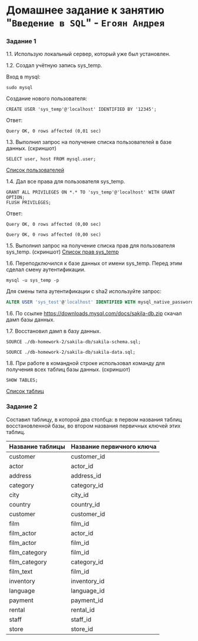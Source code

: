 # Домашнее задание к занятию "`Введение в SQL`" - `Егоян Андрея`

### Задание 1

1.1. Использую локальный сервер, который уже был установлен.

1.2. Создал учётную запись sys_temp.

Вход в mysql:

```shell
sudo mysql
```

Создание нового пользователя:

```shell
CREATE USER 'sys_temp'@'localhost' IDENTIFIED BY '12345';
```

Ответ:

```shell
Query OK, 0 rows affected (0,01 sec)
```

1.3. Выполнил запрос на получение списка пользователей в базе данных. (скриншот)

```shell
SELECT user, host FROM mysql.user;
```

[Список пользователей](https://github.com/electr0n4ik/db-homework-2/blob/main/images/image.png)

1.4. Дал все права для пользователя sys_temp.

```shell
GRANT ALL PRIVILEGES ON *.* TO 'sys_temp'@'localhost' WITH GRANT OPTION;
FLUSH PRIVILEGES;
```

Ответ:

```shell
Query OK, 0 rows affected (0,00 sec)

Query OK, 0 rows affected (0,00 sec)
```

1.5. Выполнил запрос на получение списка прав для пользователя sys_temp. (скриншот)
[Список прав sys_temp](https://github.com/electr0n4ik/db-homework-2/blob/main/images/image2.png)

1.6. Переподключился к базе данных от имени sys_temp. Перед этим сделал смену аутентификации.

```shell
mysql -u sys_temp -p
```

Для смены типа аутентификации с sha2 используйте запрос:

```sql
ALTER USER 'sys_test'@'localhost' IDENTIFIED WITH mysql_native_password BY 'password';
```

1.6. По ссылке https://downloads.mysql.com/docs/sakila-db.zip скачал дамп базы данных.

1.7. Восстановил дамп в базу данных.

```shell
SOURCE ./db-homework-2/sakila-db/sakila-schema.sql;
```

```shell
SOURCE ./db-homework-2/sakila-db/sakila-data.sql;
```

1.8. При работе в командной строке использовал команду для получения всех таблиц базы данных. (скриншот)

```shell
SHOW TABLES;
```

[Список таблиц](https://github.com/electr0n4ik/db-homework-2/blob/main/images/image3.png)

### Задание 2

Составил таблицу, в которой два столбца: в первом названия таблиц восстановленной базы, во втором названия первичных ключей этих таблиц.

| Название таблицы | Название первичного ключа |
| :--------------- | :------------------------ |
| customer         | customer_id               |
| actor            | actor_id                  |
| address          | address_id                |
| category         | category_id               |
| city             | city_id                   |
| country          | country_id                |
| customer         | customer_id               |
| film             | film_id                   |
| film_actor       | actor_id                  |
| film_actor       | film_id                   |
| film_category    | film_id                   |
| film_category    | category_id               |
| film_text        | film_id                   |
| inventory        | inventory_id              |
| language         | language_id               |
| payment          | payment_id                |
| rental           | rental_id                 |
| staff            | staff_id                  |
| store            | store_id                  |
